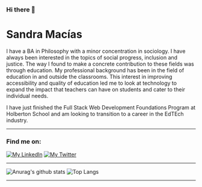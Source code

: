 ### Hi there 👋

# Sandra Macías

I have a BA in Philosophy with a minor concentration in sociology. I have always been interested in the topics of social progress, inclusion and justice. The way I found to make a concrete contribution to these fields was through education. My professional background has been in the field of education in and outside the classrooms. This interest in improving accessibility and quality of education led me to look at technology to expand the impact that teachers can have on students and cater to their individual needs. 

I have just finished the Full Stack Web Development Foundations Program at Holberton School and am looking to transition to a career in the EdTEch industry.

---

### Find me on:

[![My LinkedIn](https://img.shields.io/badge/%20-LinkedIn-blue?style=for-the-badge&logo=LinkedIn)](https://www.linkedin.com/in/sandra-macias/) [![My Twitter](https://img.shields.io/badge/%20-Twitter-gray?style=for-the-badge&logo=Twitter)](https://twitter.com/pandoriana18)

---

![Anurag's github stats](https://github-readme-stats.vercel.app/api?username=s-macias&show_icons=true&theme=radical)   ![Top Langs](https://github-readme-stats.vercel.app/api/top-langs/?username=s-macias&layout=compact)

---






